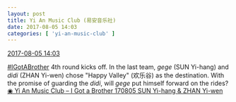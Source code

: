 ```yaml
---
layout: post
title: Yi An Music Club (易安音乐社)
date: 2017-08-05 14:03
categories: [ 'yi-an-music-club' ]
---
```


<div class="weibo-info">
  <a href="http://weibo.com/6094546964/FfGz5hTDd">2017-08-05 14:03</a>
</div>

[#IGotABrother](http://weibo.com/p/10080861f662f85120fee304ac320a7735365a) 4th round kicks off. In the last team, *gege* (SUN Yi-hang) and *didi* (ZHAN Yi-wen) chose "Happy Valley" (欢乐谷) as the destination. With the promise of guarding the *didi*, will *gege* put himself forward on the rides? [◉ Yi An Music Club – I Got a Brother 170805 SUN Yi-hang & ZHAN Yi-wen](https://www.bilibili.com/video/av12973817)
